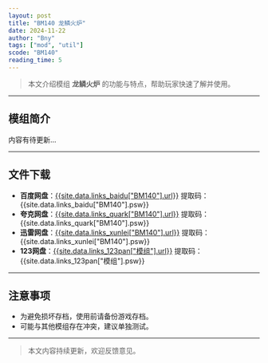 ```yaml
---
layout: post
title: "BM140 龙鳞火炉"
date: 2024-11-22
author: "Bny"
tags: ["mod", "util"]
scode: "BM140"
reading_time: 5
---
```


> 本文介绍模组 **龙鳞火炉** 的功能与特点，帮助玩家快速了解并使用。

---

## 模组简介

内容有待更新...

---

## 文件下载
- **百度网盘**：[{{site.data.links_baidu["BM140"].url}}]({{site.data.links_baidu["BM140"].url}}) 提取码：{{site.data.links_baidu["BM140"].psw}}
- **夸克网盘**：[{{site.data.links_quark["BM140"].url}}]({{site.data.links_quark["BM140"].url}}) 提取码：{{site.data.links_quark["BM140"].psw}}
- **迅雷网盘**：[{{site.data.links_xunlei["BM140"].url}}]({{site.data.links_xunlei["BM140"].url}}) 提取码：{{site.data.links_xunlei["BM140"].psw}}
- **123网盘**：[{{site.data.links_123pan["模组"].url}}]({{site.data.links_123pan["模组"].url}}) 提取码：{{site.data.links_123pan["模组"].psw}}

---

## 注意事项
- 为避免损坏存档，使用前请备份游戏存档。
- 可能与其他模组存在冲突，建议单独测试。

---

> 本文内容持续更新，欢迎反馈意见。
